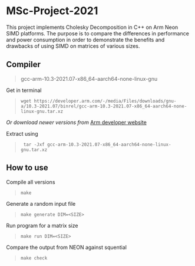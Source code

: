 # MSc-Project-2021

This project implements Cholesky Decomposition in C++ on Arm Neon SIMD platforms. The purpose is to compare the differences in performance and power consumption in order to demonstrate the benefits and drawbacks of using SIMD on matrices of various sizes.

## Compiler

> gcc-arm-10.3-2021.07-x86_64-aarch64-none-linux-gnu

Get in terminal

> `wget https://developer.arm.com/-/media/Files/downloads/gnu-a/10.3-2021.07/binrel/gcc-arm-10.3-2021.07-x86_64-aarch64-none-linux-gnu.tar.xz`

_Or download newer versions from_ [Arm developer website](https://developer.arm.com/tools-and-software/open-source-software/developer-tools/gnu-toolchain/gnu-a/downloads)

Extract using

> ` tar -Jxf gcc-arm-10.3-2021.07-x86_64-aarch64-none-linux-gnu.tar.xz`

## How to use

Compile all versions

> `make`

Generate a random input file

> `make generate DIM=<SIZE>`

Run program for a matrix size

> `make run DIM=<SIZE>`

Compare the output from NEON against squential

> `make check`
